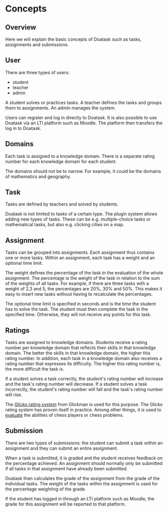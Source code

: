 # Concepts

## Overview

Here we will explain the basic concepts of Doatask such as tasks, assignments and
submissions.

## User

There are three types of users:

* student
* teacher
* admin

A student solves or practices tasks. A teacher defines the tasks and groups them
to assignments. An admin manages the system.

Users can register and log in directly to Doatask. It is also possible to use
Doatask via an LTI platform such as Moodle. The platform then transfers the log
in to Doatask.

## Domains

Each task is assigned to a knowledge domain. There is a separate rating number
for each knowledge domain for each student.

The domains should not be to narrow. For example, it could be the domains of
mathematics and geography.

## Task

Tasks are defined by teachers and solved by students.

Doatask is not limited to tasks of a certain type. The plugin system allows
adding new types of tasks. These can be e.g. multiple-choice tasks or
mathematical tasks, but also e.g. clicking cities on a map.

## Assignment

Tasks can be grouped into assignments. Each assignment thus contains one or more
tasks. Within an assignment, each task has a weight and an optional time limit.

The weight defines the percentage of the task in the evaluation of the whole
assignment. The percentage is the weight of the task in relation to the sum of
the weights of all tasks. For example, if there are three tasks with a weight of
2,3 and 5, the percentages are 20%, 30% and 50%. This makes it easy to insert
new tasks without having to recalculate the percentages.

The optional time limit is specified in seconds and is the time the student has
to solve the task. The student must then complete the task in the specified
time. Otherwise, they will not receive any points for this task.

## Ratings

Tasks are assigned to knowledge domains. Students receive a rating number per
knowledge domain that reflects their skills in that knowledge domain. The better
the skills in that knowledge domain, the higher this rating number. In addition,
each task in a knowledge domain also receives a rating number that expresses its
difficulty. The higher this rating number is, the more difficult the task is.

If a student solves a task correctly, the student's rating number will increase
and the task's rating number will decrease. If a student solves a task
incorrectly, the student's rating number will fall and the task's rating number
will rise.

The [Glicko rating
system](https://www.tandfonline.com/doi/abs/10.1080/02664760120059219) from
Glickman is used for this purpose. The Glicko rating system has proven
itself in practice. Among other things, it is used to
[evaluate](https://chesstempo.com/manual/en/manual.html#tacticratingsystem) the
abilities of chess players or chess problems.

## Submission

There are two types of submissions: the student can submit a task within an
assignment and they can submit an entire assignment.

When a task is submitted, it is graded and the student receives feedback on the
percentage achieved. An assignment should normally only be submitted if all
tasks in that assignment have already been submitted.

Doatask then calculates the grade of the assignment from the grade of the
individual tasks. The weight of the tasks within the assignment is used for the
percentage weighting of the grade.

If the student has logged in through an LTI platform such as Moodle, the grade
for this assignment will be reported to that platform.
